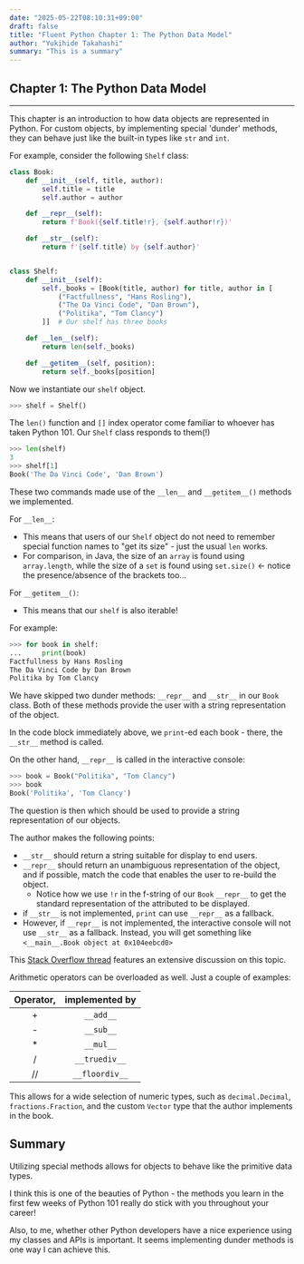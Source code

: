 ```yaml
---
date: "2025-05-22T08:10:31+09:00"
draft: false
title: "Fluent Python Chapter 1: The Python Data Model"
author: "Yukihide Takahashi"
summary: "This is a summary"
---
```


## Chapter 1: The Python Data Model

---

This chapter is an introduction to how data objects are represented in Python. For custom objects, by implementing special 'dunder' methods, they can behave just like the built-in types like `str` and `int`.

For example, consider the following `Shelf` class:

```python
class Book:
    def __init__(self, title, author):
        self.title = title
        self.author = author

    def __repr__(self):
        return f'Book({self.title!r}, {self.author!r})'

    def __str__(self):
        return f'{self.title} by {self.author}'


class Shelf:
    def __init__(self):
        self._books = [Book(title, author) for title, author in [
            ("Factfullness", "Hans Rosling"),
            ("The Da Vinci Code", "Dan Brown"),
            ("Politika", "Tom Clancy")
        ]]  # Our shelf has three books

    def __len__(self):
        return len(self._books)

    def __getitem__(self, position):
        return self._books[position]
```

Now we instantiate our `shelf` object.

```python
>>> shelf = Shelf()
```

The `len()` function and `[]` index operator come familiar to whoever has taken Python 101.
Our `Shelf` class responds to them(!)

```python
>>> len(shelf)
3
>>> shelf[1]
Book('The Da Vinci Code', 'Dan Brown')
```

These two commands made use of the `__len__` and `__getitem__()` methods we implemented.

For `__len__`:

- This means that users of our `Shelf` object do not need to remember special function names to "get its size" - just the usual `len` works.
- For comparison, in Java, the size of an `array` is found using `array.length`, while the size of a `set` is found using `set.size()` <- notice the presence/absence of the brackets too...

For `__getitem__()`:

- This means that our `shelf` is also iterable!

For example:

```python
>>> for book in shelf:
...     print(book)
Factfullness by Hans Rosling
The Da Vinci Code by Dan Brown
Politika by Tom Clancy
```

We have skipped two dunder methods: `__repr__` and `__str__` in our `Book` class.
Both of these methods provide the user with a string representation of the object.

In the code block immediately above, we `print`-ed each book - there, the `__str__` method is called.

On the other hand, `__repr__` is called in the interactive console:

```python
>>> book = Book("Politika", "Tom Clancy")
>>> book
Book('Politika', 'Tom Clancy')
```

The question is then which should be used to provide a string representation of our objects.

The author makes the following points:

- `__str__` should return a string suitable for display to end users.
- `__repr__` should return an unambiguous representation of the object, and if possible, match the code that enables the user to re-build the object.
  - Notice how we use `!r` in the f-string of our `Book` `__repr__` to get the standard representation of the attributed to be displayed.
- if `__str__` is not implemented, `print` can use `__repr__` as a fallback.
- However, if `__repr__` is not implemented, the interactive console will not use `__str__` as a fallback. Instead, you will get something like `<__main__.Book object at 0x104eebcd0>`

This [Stack Overflow thread](https://stackoverflow.com/questions/1436703/what-is-the-difference-between-str-and-repr) features an extensive discussion on this topic.

Arithmetic operators can be overloaded as well. Just a couple of examples:

| Operator, | implemented by |
| :-------: | :------------: |
|     +     |   `__add__`    |
|     -     |   `__sub__`    |
|    \*     |   `__mul__`    |
|     /     | `__truediv__`  |
|    //     | `__floordiv__` |

This allows for a wide selection of numeric types, such as `decimal.Decimal`, `fractions.Fraction`, and the custom `Vector` type that the author implements in the book.

## Summary

Utilizing special methods allows for objects to behave like the primitive data types.

I think this is one of the beauties of Python - the methods you learn in the first few weeks of Python 101 really do stick with you throughout your career!

Also, to me, whether other Python developers have a nice experience using my classes and APIs is important. It seems implementing dunder methods is one way I can achieve this.
